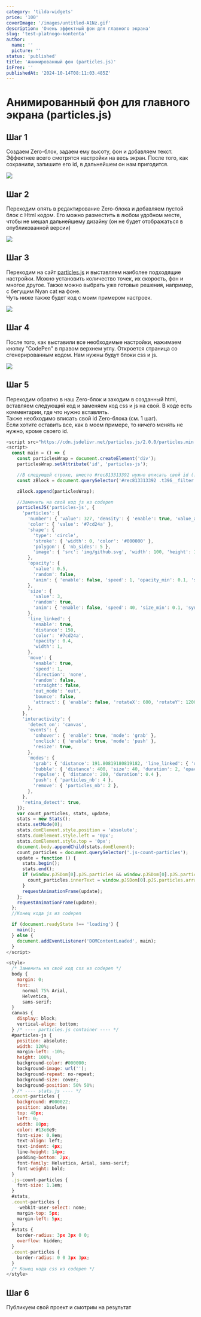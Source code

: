 ```yaml
---
category: 'tilda-widgets'
price: '100'
coverImage: '/images/untitled-A1Nz.gif'
description: 'Очень эффектный фон для главного экрана'
slug: 'test-platnogo-kontenta'
author:
  name: ''
  picture: ''
status: 'published'
title: 'Анимированный фон (particles.js)'
isFree: ''
publishedAt: '2024-10-14T08:11:03.485Z'
---
```


# Анимированный фон для главного экрана (particles.js)

## Шаг 1

Создаем Zero-блок, задаем ему высоту, фон и добавляем текст. Эффектнее всего смотрятся настройки на весь экран. После того, как сохранили, запишите его id, в дальнейшем он нам пригодится.

![](/images/screenshot-2024-10-19-at-11.39.45-c3ND.png)

## Шаг 2

Переходим опять в редактирование Zero-блока и добавляем пустой блок с Html кодом. Его можно разместить в любом удобном месте, чтобы не мешал дальнейшему дизайну (он не будет отображаться в опубликованной версии)

![](/images/screenshot-2024-10-19-at-11.46.54-QxMT.png)

## Шаг 3

Переходим на сайт [particles.js](https://vincentgarreau.com/particles.js/) и выставляем наиболее подходящие настройки. Можно установить количество точек, их скорость, фон и многое другое. Также можно выбрать уже готовые решения, например, с бегущим Nyan cat на фоне.\
Чуть ниже также будет код с моим примером настроек.

![](/images/screenshot-2024-10-19-at-11.48.57-U4MT.png)

## Шаг 4

После того, как выставили все необходимые настройки, нажимаем кнопку "CodePen" в правом верхнем углу. Откроется страница со сгенерированным кодом. Нам нужны будут блоки css и js.

![](/images/screenshot-2024-10-19-at-12.42.42-Y1Nz.png)

## Шаг 5

Переходим обратно в наш Zero-блок и заходим в созданный html, вставляем следующий код и заменяем код css и js на свой. В коде есть комментарии, где что нужно вставлять.\
Также необходимо вписать свой id Zero-блока (см. 1 шаг).\
Если хотите оставить все, как в моем примере, то ничего менять не нужно, кроме своего id.

```javascript
<script src="https://cdn.jsdelivr.net/particles.js/2.0.0/particles.min.js"></script>
<script>
  const main = () => {
    const particlesWrap = document.createElement('div');
    particlesWrap.setAttribute('id', 'particles-js');

    //В следующей строке, вместо #rec813313392 нужно вписать свой id (.t396__filter необходимо оставить)
    const zBlock = document.querySelector('#rec813313392 .t396__filter');

    zBlock.append(particlesWrap);

    //Заменить на свой код js из codepen
    particlesJS('particles-js', {
      'particles': {
        'number': { 'value': 327, 'density': { 'enable': true, 'value_area': 800 } },
        'color': { 'value': '#7cd24a' },
        'shape': {
          'type': 'circle',
          'stroke': { 'width': 0, 'color': '#000000' },
          'polygon': { 'nb_sides': 5 },
          'image': { 'src': 'img/github.svg', 'width': 100, 'height': 100 },
        },
        'opacity': {
          'value': 0.5,
          'random': false,
          'anim': { 'enable': false, 'speed': 1, 'opacity_min': 0.1, 'sync': false },
        },
        'size': {
          'value': 3,
          'random': true,
          'anim': { 'enable': false, 'speed': 40, 'size_min': 0.1, 'sync': false },
        },
        'line_linked': {
          'enable': true,
          'distance': 150,
          'color': '#7cd24a',
          'opacity': 0.4,
          'width': 1,
        },
        'move': {
          'enable': true,
          'speed': 1,
          'direction': 'none',
          'random': false,
          'straight': false,
          'out_mode': 'out',
          'bounce': false,
          'attract': { 'enable': false, 'rotateX': 600, 'rotateY': 1200 },
        },
      },
      'interactivity': {
        'detect_on': 'canvas',
        'events': {
          'onhover': { 'enable': true, 'mode': 'grab' },
          'onclick': { 'enable': true, 'mode': 'push' },
          'resize': true,
        },
        'modes': {
          'grab': { 'distance': 191.80819180819182, 'line_linked': { 'opacity': 1 } },
          'bubble': { 'distance': 400, 'size': 40, 'duration': 2, 'opacity': 8, 'speed': 3 },
          'repulse': { 'distance': 200, 'duration': 0.4 },
          'push': { 'particles_nb': 4 },
          'remove': { 'particles_nb': 2 },
        },
      },
      'retina_detect': true,
    });
    var count_particles, stats, update;
    stats = new Stats();
    stats.setMode(0);
    stats.domElement.style.position = 'absolute';
    stats.domElement.style.left = '0px';
    stats.domElement.style.top = '0px';
    document.body.appendChild(stats.domElement);
    count_particles = document.querySelector('.js-count-particles');
    update = function () {
      stats.begin();
      stats.end();
      if (window.pJSDom[0].pJS.particles && window.pJSDom[0].pJS.particles.array) {
        count_particles.innerText = window.pJSDom[0].pJS.particles.array.length;
      }
      requestAnimationFrame(update);
    };
    requestAnimationFrame(update);
  };
  //Конец кода js из codepen

  if (document.readyState !== 'loading') {
    main();
  } else {
    document.addEventListener('DOMContentLoaded', main);
  }
</script>

<style>
  /* Заменить на свой код css из codepen */
  body {
    margin: 0;
    font:
      normal 75% Arial,
      Helvetica,
      sans-serif;
  }
  canvas {
    display: block;
    vertical-align: bottom;
  } /* ---- particles.js container ---- */
  #particles-js {
    position: absolute;
    width: 120%;
    margin-left: -10%;
    height: 100%;
    background-color: #000000;
    background-image: url('');
    background-repeat: no-repeat;
    background-size: cover;
    background-position: 50% 50%;
  } /* ---- stats.js ---- */
  .count-particles {
    background: #000022;
    position: absolute;
    top: 48px;
    left: 0;
    width: 80px;
    color: #13e8e9;
    font-size: 0.8em;
    text-align: left;
    text-indent: 4px;
    line-height: 14px;
    padding-bottom: 2px;
    font-family: Helvetica, Arial, sans-serif;
    font-weight: bold;
  }
  .js-count-particles {
    font-size: 1.1em;
  }
  #stats,
  .count-particles {
    -webkit-user-select: none;
    margin-top: 5px;
    margin-left: 5px;
  }
  #stats {
    border-radius: 3px 3px 0 0;
    overflow: hidden;
  }
  .count-particles {
    border-radius: 0 0 3px 3px;
  }
  /* Конец кода css из codepen */
</style>
```

## Шаг 6

Публикуем свой проект и смотрим на результат
